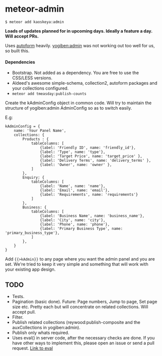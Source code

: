 # meteor-admin
`$ meteor add kaoskeya:admin`

**Loads of updates planned for in upcoming days. Ideally a feature a day. Will accept PRs.**

Uses [autoform](https://github.com/aldeed/meteor-autoform) heavily.
[yogiben:admin](https://github.com/yogiben/meteor-admin) was not working out too well for us, so built this.

#### Dependencies ####

* Bootstrap. Not added as a dependency. You are free to use the CSS/LESS versions.
* Aldeed's awesome simple-schema, collection2, autoform packages and your collections configured.
* `meteor add tmeasday:publish-counts`

Create the kAdminConfig object in common code.
Will try to maintain the structure of yogiben:admin AdminConfig so as to switch easily.

E.g:

```
kAdminConfig = {
	name: 'Your Panel Name',
	collections: {
		Products : {
			tableColumns: [
				{label: 'Friendly ID', name: 'friendly_id'},
				{label: 'Type', name: 'type'},
				{label: 'Target Price', name: 'target_price' },
				{label: 'Delivery Terms', name: 'delivery_terms' },
				{label: 'Owner', name: 'owner' },
			]
		},
		Enquiry: {
			tableColumns: [
				{label: 'Name', name: 'name'},
				{label: 'Email', name: 'email'},
				{label: 'Requirements', name: 'requirements'}
			]
		},
		Business: {
			tableColumns: [
				{label: 'Business Name', name: 'business_name'},
				{label: 'City', name: 'city'},
				{label: 'Phone', name: 'phone'},
				{label: 'Primary Business Type', name: 'primary_business_type'},
			]
		},
	}
}
```
Add `{{>kAdmin}}` to any page where you want the admin panel and you are set. We're tried to keep it very simple and something that will work with your existing app design.

## TODO ##
* Tests.
* Pagination (basic done). Future: Page numbers, Jump to page, Set page size etc. Pretty each but will concentrate on related collections. Will accept pull.
* Filter.
* Publish related collections (reywood:publish-composite and the auxCollections in yogiben:admin).
* Publish only whats required.
* Uses eval() in server code, after the necessary checks are done. If you have other ways to implement this, please open an issue or send a pull request. [Link to eval](https://github.com/kaoskeya/meteor-admin/blob/master/server/publish.js#L6-9)

